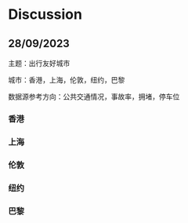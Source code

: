 # Discussion

## 28/09/2023

主题：出行友好城市

城市：香港，上海，伦敦，纽约，巴黎

数据源参考方向：公共交通情况，事故率，拥堵，停车位

### 香港

### 上海

### 伦敦

### 纽约

### 巴黎

